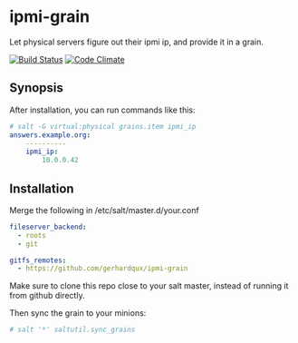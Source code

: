 # ipmi-grain

Let physical servers figure out their ipmi ip, and provide it in a grain.

[![Build Status](https://travis-ci.org/gerhardqux/ipmi-grain.svg?branch=master)](https://travis-ci.org/gerhardqux/ipmi-grain)
[![Code Climate](https://codeclimate.com/github/gerhardqux/ipmi-grain/badges/gpa.svg)](https://codeclimate.com/github/gerhardqux/ipmi-grain)

## Synopsis

After installation, you can run commands like this:

```yaml
# salt -G virtual:physical grains.item ipmi_ip
answers.example.org:
    ----------
    ipmi_ip:
        10.0.0.42
```

## Installation

Merge the following in /etc/salt/master.d/your.conf

```yaml
fileserver_backend:
  - roots
  - git

gitfs_remotes:
  - https://github.com/gerhardqux/ipmi-grain
```

Make sure to clone this repo close to your salt master, instead of running it from github directly.

Then sync the grain to your minions:

```bash
# salt '*' saltutil.sync_grains
```
